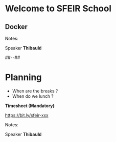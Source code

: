 <!-- .slide: class="first-slide" sfeir-level="3" sfeir-techno="DOCKER" -->

# **Welcome to SFEIR School**

## **Docker**

Notes:

Speaker **Thibauld**

##--##

# Planning

* When are the breaks ?
* When do we lunch ?

**Timesheet (Mandatory)** <!-- .element: class="center" -->

https://bit.ly/sfeir-xxx <!-- .element: class="center" -->

Notes:

Speaker **Thibauld**

